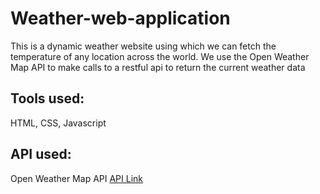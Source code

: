 # Weather-web-application
This is a dynamic weather website using which we can fetch the temperature of any location across the world.
We use the Open Weather Map API to make calls to a restful api to return the current weather data
## Tools used:
HTML, CSS, Javascript

## API used: 
Open Weather Map API
[API Link](https://openweathermap.org/api)

